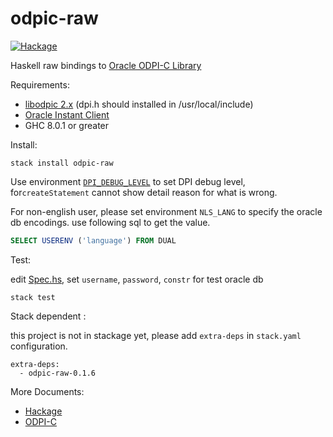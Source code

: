 # odpic-raw

[![Hackage](https://img.shields.io/badge/hackage-v0.1.6-orange.svg)](https://hackage.haskell.org/package/odpic-raw)


Haskell raw bindings to [Oracle ODPI-C Library](https://github.com/oracle/odpi)


Requirements:

  * [libodpic 2.x](https://github.com/oracle/odpi/releases) (dpi.h should installed in /usr/local/include)
  * [Oracle Instant Client](http://www.oracle.com/technetwork/database/features/instant-client/index-097480.html)
  * GHC 8.0.1 or greater
  
Install:

```
stack install odpic-raw
```

Use environment [`DPI_DEBUG_LEVEL`](https://oracle.github.io/odpi/doc/user_guide/debugging.html) to set DPI debug level, for`createStatement` cannot show detail reason for what is wrong.

For non-english user, please set environment  `NLS_LANG` to specify the oracle db encodings. use following sql to get the value.
```SQL
SELECT USERENV ('language') FROM DUAL
```

Test:

edit [Spec.hs](https://github.com/leptonyu/odpic-raw/blob/master/test/Spec.hs), set `username`, `password`, `constr` for test oracle db
```
stack test
```

Stack dependent :

this project is not in stackage yet, please add `extra-deps` in `stack.yaml` configuration.

```
extra-deps:
  - odpic-raw-0.1.6
```

More Documents:

 * [Hackage](https://hackage.haskell.org/package/odpic-raw)
 * [ODPI-C](https://oracle.github.io/odpi/doc/)
